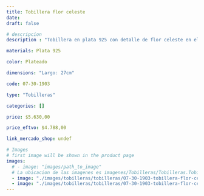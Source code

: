 ```yaml
---
title: Tobillera flor celeste
date: 
draft: false

# descripcion
description : "Tobillera en plata 925 con detalle de flor celeste en el cierre. Cierre tipo reasa."

materials: Plata 925

color: Plateado

dimensions: "Largo: 27cm"

code: 07-30-1903

type: "Tobilleras"

categories: []

price: $5.630,00

price_eftvo: $4.788,00

link_mercado_shop: undef

# Images
# first image will be shown in the product page
images:
  # - image: "images/path_to_image"
  # La ubicacion de las imagenes es imagenes/Tobilleras/Tobilleras.Tobilleras/07-30-1903-tobillera-flor-celeste
  - image: "./images/tobilleras/tobilleras/07-30-1903-tobillera-flor-celeste_a.jpg"
  - image: "./images/tobilleras/tobilleras/07-30-1903-tobillera-flor-celeste_b.jpg"
---
```


